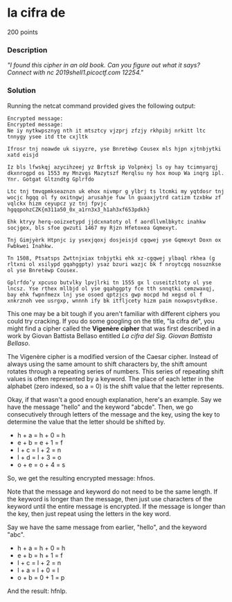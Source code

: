 # la cifra de
200 points

### Description
*"I found this cipher in an old book. Can you figure out what it says? Connect with nc 2019shell1.picoctf.com 12254."*

### Solution
Running the netcat command provided gives the following output:
```
Encrypted message:
﻿Encrypted message:
﻿Ne iy nytkwpsznyg nth it mtsztcy vjzprj zfzjy rkhpibj nrkitt ltc tnnygy ysee itd tte cxjltk

Ifrosr tnj noawde uk siyyzre, yse Bnretèwp Cousex mls hjpn xjtnbjytki xatd eisjd

Iz bls lfwskqj azycihzeej yz Brftsk ip Volpnèxj ls oy hay tcimnyarqj dkxnrogpd os 1553 my Mnzvgs Mazytszf Merqlsu ny hox moup Wa inqrg ipl. Ynr. Gotgat Gltzndtg Gplrfdo 

Ltc tnj tmvqpmkseaznzn uk ehox nivmpr g ylbrj ts ltcmki my yqtdosr tnj wocjc hgqq ol fy oxitngwj arusahje fuw ln guaaxjytrd catizm tzxbkw zf vqlckx hizm ceyupcz yz tnj fpvjc hgqqpohzCZK{m311a50_0x_a1rn3x3_h1ah3xf653pdkh}

Ehk ktryy herq-ooizxetypd jjdcxnatoty ol f aordllvmlbkytc inahkw socjgex, bls sfoe gwzuti 1467 my Rjzn Hfetoxea Gqmexyt.

Tnj Gimjyèrk Htpnjc iy ysexjqoxj dosjeisjd cgqwej yse Gqmexyt Doxn ox Fwbkwei Inahkw.

Tn 1508, Ptsatsps Zwttnjxiax tnbjytki ehk xz-cgqwej ylbaql rkhea (g rltxni ol xsilypd gqahggpty) ysaz bzuri wazjc bk f nroytcgq nosuznkse ol yse Bnretèwp Cousex.

Gplrfdo’y xpcuso butvlky lpvjlrki tn 1555 gx l cuseitzltoty ol yse lncsz. Yse rthex mllbjd ol yse gqahggpty fce tth snnqtki cemzwaxqj, bay ehk fwpnfmezx lnj yse osoed qptzjcs gwp mocpd hd xegsd ol f xnkrznoh vee usrgxp, wnnnh ify bk itfljcety hizm paim noxwpsvtydkse.
```

This one may be a bit tough if you aren't familiar with different ciphers you could try cracking. If you do some googling on the title, "la cifra de", you might find a cipher called the **Vigenère cipher** that was first described in a work by Giovan Battista Bellaso entitled *La cifra del Sig. Giovan Battista Bellaso*.

The Vigenère cipher is a modified version of the Caesar cipher. Instead of always using the same amount to shift characters by, the shift amount rotates through a repeating series of numbers. This series of repeating shift values is often represented by a keyword. The place of each letter in the alphabet (zero indexed, so a = 0) is the shift value that the letter represents.

Okay, if that wasn't a good enough explanation, here's an example. Say we have the message "hello" and the keyword "abcde". Then, we go consecutively through letters of the message and the key, using the key to determine the value that the letter should be shifted by.
* h + a = h + 0 = h
* e + b = e + 1 = f
* l + c = l + 2 = n
* l + d = l + 3 = o
* o + e = o + 4 = s

So, we get the resulting encrypted message: hfnos. 

Note that the message and keyword do not need to be the same length. If the keyword is longer than the message, then just use characters of the keyword until the entire message is encrypted. If the message is longer than the key, then just repeat using the letters in the key word.

Say we have the same message from earlier, "hello", and the keyword "abc".
* h + a = h + 0 = h
* e + b = h + 1 = f
* l + c = l + 2 = n
* l + a = l + 0 = l
* o + b = 0 + 1 = p

And the result: hfnlp.
